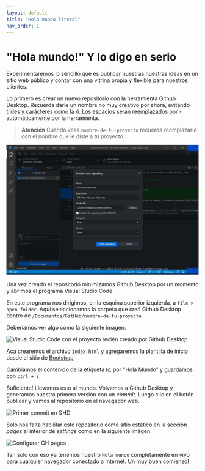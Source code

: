 ```yaml
---
layout: default
title: "Hola mundo literal"
nav_order: 1
---
```


# "Hola mundo!" Y lo digo en serio

Experimentaremos lo sencillo que es publicar nuestras nuestras ideas en un sitio web público y contar con una vitrina propia y flexible para nuestros clientes.

Lo primero es crear un nuevo repositorio con la herramienta Github Desktop. Recuerda darle un nombre no muy creativo por ahora, evitando tíldes y carácteres como la *ñ*. Los espacios serán reemplazados por *-* automáticamente por la herramienta. 

> **Atención** Cuando veas `nombre-de-tu-proyecto` recuerda reemplazarlo con el nombre que le diste a tu proyecto.

![Creando un nuevo reopositorio en Github Desktop](images/00-hello-world.JPG)

Una vez creado el repositorio minimizamos Github Desktop por un momento y abrimos el programa Visual Studio Code.

En este programa nos dirigimos, en la esquina superior izquierda, a `file > open folder`. Aquí seleccionamos la carpeta que creó Github Desktop dentro de `/Documentos/GitHub/nombre-de-tu-proyecto`

Deberíamos ver algo como la siguiente imagen:

![Visual Studio Code con el proyecto recién creado por Github Desktop](images/01-hello-world.png)

Acá crearemos el archivo `index.html` y agregaremos la plantilla de inicio desde el sitio de [Bootstrap](https://getbootstrap.com/docs/4.6/getting-started/introduction/#starter-template)

Cambiamos el contenido de la etiqueta `h1` por "Hola Mundo" y guardamos con `ctrl + s`.

Suficiente! Llevemos esto al mundo. Volvamos a Github Desktop y generamos nuestra primera versión con un *commit*. Luego clic en el botón publicar y vamos al repositorio en el navegador web.

![Primer commit en GHD](images/01-hello-world-2.png)

Solo nos falta habilitar este repositorio como sitio estático en la sección *pages* al interior de *settings* como en la siguiente imágen:

![Configurar GH pages](images/01-hello-world-3.png)

Tan solo con eso ya tenemos nuestro `Hola mundo` completamente en vivo para cualquier navegador conectado a Internet. Un muy buen comienzo!

